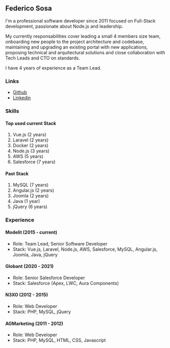 ## Federico Sosa

I'm a professional software developer since 2011 focused on Full-Stack development, passionate about Node.js and leadership.

My currently responsabilities cover leading a small 4 members size team, onboarding new people to the project architecture and codebase, maintaining and upgrading an existing portal with new applications, proposing technical and arquitectural solutions and close collaboration with Tech Leads and CTO on standards.

I have 4 years of experience as a Team Lead.

### Links

- [Github](https://github.com/FSDevelop)
- [Linkedin](https://www.linkedin.com/in/federico-sosa/)

### Skills

#### Top used current Stack

1. Vue.js (2 years)
2. Laravel (2 years)
3. Docker (2 years)
4. Node.js (3 years)
5. AWS (5 years)
6. Salesforce (7 years)

#### Past Stack

1. MySQL (7 years)
2. Angular.js (2 years)
3. Joomla (2 years)
4. Java (1 year)
5. jQuery (6 years)

### Experience

#### Modelit (2015 - current)

- Role: Team Lead, Senior Software Developer
- Stack: Vue.js, Laravel, Node.js, AWS, Salesforce, MySQL, Angular.js, Joomla, Java, jQuery

#### Globant (2020 - 2021)

- Role: Senior Salesforce Developer
- Stack: Salesforce (Apex, LWC, Aura Components)

#### N3XO (2012 - 2015)

- Role: Web Developer
- Stack: PHP, MySQL, jQuery

#### AGMarketing (2011 - 2012)

- Role: Web Developer
- Stack: PHP, MySQL, HTML, CSS, Javascript
